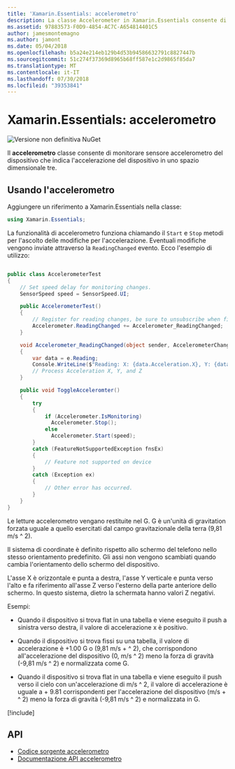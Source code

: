 ```yaml
---
title: 'Xamarin.Essentials: accelerometro'
description: La classe Accelerometer in Xamarin.Essentials consente di monitorare il sensore accelerometro del dispositivo, che indica l'accelerazione del dispositivo in uno spazio dimensionale tre.
ms.assetid: 97883573-F0D9-4854-AC7C-A654814401C5
author: jamesmontemagno
ms.author: jamont
ms.date: 05/04/2018
ms.openlocfilehash: b5a24e214eb129b4d53b94586632791c8827447b
ms.sourcegitcommit: 51c274f37369d8965b68ff587e1c2d9865f85da7
ms.translationtype: MT
ms.contentlocale: it-IT
ms.lasthandoff: 07/30/2018
ms.locfileid: "39353841"
---
```

# <a name="xamarinessentials-accelerometer"></a>Xamarin.Essentials: accelerometro

![Versione non definitiva NuGet](~/media/shared/pre-release.png)

Il **accelerometro** classe consente di monitorare sensore accelerometro del dispositivo che indica l'accelerazione del dispositivo in uno spazio dimensionale tre.

## <a name="using-accelerometer"></a>Usando l'accelerometro

Aggiungere un riferimento a Xamarin.Essentials nella classe:

```csharp
using Xamarin.Essentials;
```

La funzionalità di accelerometro funziona chiamando il `Start` e `Stop` metodi per l'ascolto delle modifiche per l'accelerazione. Eventuali modifiche vengono inviate attraverso la `ReadingChanged` evento. Ecco l'esempio di utilizzo:

```csharp

public class AccelerometerTest
{
    // Set speed delay for monitoring changes.
    SensorSpeed speed = SensorSpeed.UI;

    public AccelerometerTest()
    {
        // Register for reading changes, be sure to unsubscribe when finished
        Accelerometer.ReadingChanged += Accelerometer_ReadingChanged;
    }

    void Accelerometer_ReadingChanged(object sender, AccelerometerChangedEventArgs e)
    {
        var data = e.Reading;
        Console.WriteLine($"Reading: X: {data.Acceleration.X}, Y: {data.Acceleration.Y}, Z: {data.Acceleration.Z}");
        // Process Acceleration X, Y, and Z
    }

    public void ToggleAcceleromter()
    {
        try
        {
            if (Accelerometer.IsMonitoring)
              Accelerometer.Stop();
            else
              Accelerometer.Start(speed);
        }
        catch (FeatureNotSupportedException fnsEx)
        {
            // Feature not supported on device
        }
        catch (Exception ex)
        {
            // Other error has occurred.
        }
    }
}
```

Le letture accelerometro vengano restituite nel G. G è un'unità di gravitation forzata uguale a quello esercitati dal campo gravitazionale della terra (9,81 m/s ^ 2).

Il sistema di coordinate è definito rispetto allo schermo del telefono nello stesso orientamento predefinito. Gli assi non vengono scambiati quando cambia l'orientamento dello schermo del dispositivo.

L'asse X è orizzontale e punta a destra, l'asse Y verticale e punta verso l'alto e fa riferimento all'asse Z verso l'esterno della parte anteriore dello schermo. In questo sistema, dietro la schermata hanno valori Z negativi.

Esempi:

* Quando il dispositivo si trova flat in una tabella e viene eseguito il push a sinistra verso destra, il valore di accelerazione x è positivo.

* Quando il dispositivo si trova fissi su una tabella, il valore di accelerazione è +1.00 G o (9,81 m/s + ^ 2), che corrispondono all'accelerazione del dispositivo (0, m/s ^ 2) meno la forza di gravità (-9,81 m/s ^ 2) e normalizzata come G.

* Quando il dispositivo si trova flat in una tabella e viene eseguito il push verso il cielo con un'accelerazione di m/s ^ 2, il valore di accelerazione è uguale a + 9.81 corrispondenti per l'accelerazione del dispositivo (m/s + ^ 2) meno la forza di gravità (-9,81 m/s ^ 2) e normalizzata in G.

[!include[](~/essentials/includes/sensor-speed.md)]

## <a name="api"></a>API

- [Codice sorgente accelerometro](https://github.com/xamarin/Essentials/tree/master/Xamarin.Essentials/Accelerometer)
- [Documentazione API accelerometro](xref:Xamarin.Essentials.Accelerometer)
